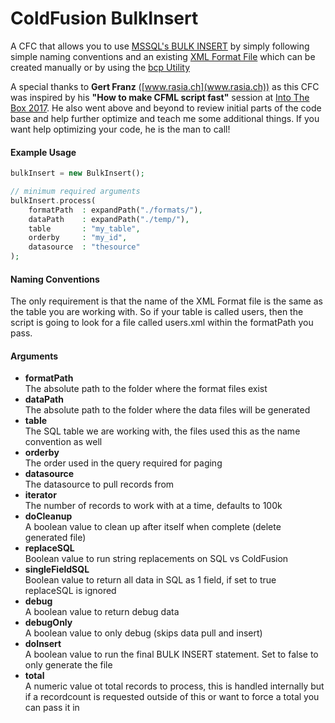 # ColdFusion BulkInsert
A CFC that allows you to use [MSSQL's BULK INSERT](https://docs.microsoft.com/en-us/sql/t-sql/statements/bulk-insert-transact-sql)
by simply following simple naming conventions and an existing [XML Format File](https://docs.microsoft.com/en-us/sql/relational-databases/import-export/use-a-format-file-to-bulk-import-data-sql-server) which can be created manually or by using the [bcp Utility](https://docs.microsoft.com/en-us/sql/tools/bcp-utility)

A special thanks to __Gert Franz__ ([www.rasia.ch](www.rasia.ch)) as this CFC was inspired by his __"How to make CFML script fast"__ session at
[Into The Box 2017](https://www.intothebox.org/#sessions). He also went above and beyond to review initial parts of the code base
and help further optimize and teach me some additional things. If you want help optimizing your code, he is the man to call!

#### Example Usage
``` php
bulkInsert = new BulkInsert();

// minimum required arguments
bulkInsert.process(
    formatPath  : expandPath("./formats/"),
    dataPath    : expandPath("./temp/"),
    table       : "my_table",
    orderby     : "my_id",
    datasource  : "thesource"
);
```

#### Naming Conventions
The only requirement is that the name of the XML Format file is the same as the table you are working with.
So if your table is called users, then the script is going to look for a file called users.xml within the formatPath
you pass.

#### Arguments
- __formatPath__<br />
The absolute path to the folder where the format files exist
- __dataPath__<br />
The absolute path to the folder where the data files will be generated
- __table__<br />
The SQL table we are working with, the files used this as the name convention as well
- __orderby__<br />
The order used in the query required for paging
- __datasource__<br />
The datasource to pull records from
- __iterator__<br />
The number of records to work with at a time, defaults to 100k
- __doCleanup__<br />
A boolean value to clean up after itself when complete (delete generated file)
- __replaceSQL__<br />
Boolean value to run string replacements on SQL vs ColdFusion
- __singleFieldSQL__<br />
Boolean value to return all data in SQL as 1 field, if set to true replaceSQL is ignored
- __debug__<br />
A boolean value to return debug data
- __debugOnly__<br />
A boolean value to only debug (skips data pull and insert)
- __doInsert__<br />
A boolean value to run the final BULK INSERT statement. Set to false to only generate the file
- __total__<br />
A numeric value ot total records to process, this is handled internally but if a recordcount is requested outside of this or want to force a total you can pass it in


